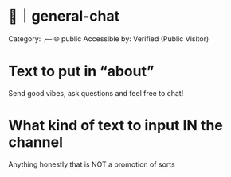 # 💬｜general-chat

Category: ╭─ 🌐 public
Accessible by: Verified (Public Visitor)

# Text to put in “about”

Send good vibes, ask questions and feel free to chat!

# What kind of text to input IN the channel

Anything honestly that is NOT a promotion of sorts